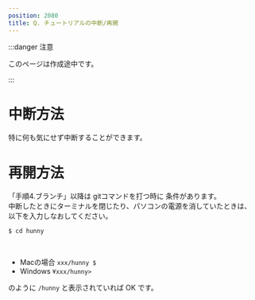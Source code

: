 ```yaml
---
position: 2080
title: Q. チュートリアルの中断/再開
---
```


:::danger 注意

このページは作成途中です。

:::

# 中断方法

特に何も気にせず中断することができます。

# 再開方法

「手順4.ブランチ」以降は gitコマンドを打つ時に 条件があります。  
中断したときにターミナルを閉じたり、パソコンの電源を消していたときは、
以下を入力しなおしてください。

```
$ cd hunny
```

<br />

- Macの場合 `xxx/hunny $`
- Windows `¥xxx/hunny>`

のように `/hunny` と表示されていれば OK です。
